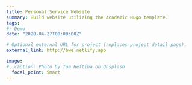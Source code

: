 ```yaml
---
title: Personal Service Website  
summary: Build website utilizing the Academic Hugo template.
tags:
#- Demo
date: "2020-04-27T00:00:00Z"

# Optional external URL for project (replaces project detail page).
external_link: http://bwe.netlify.app

image:
#  caption: Photo by Toa Heftiba on Unsplash
  focal_point: Smart
---
```

